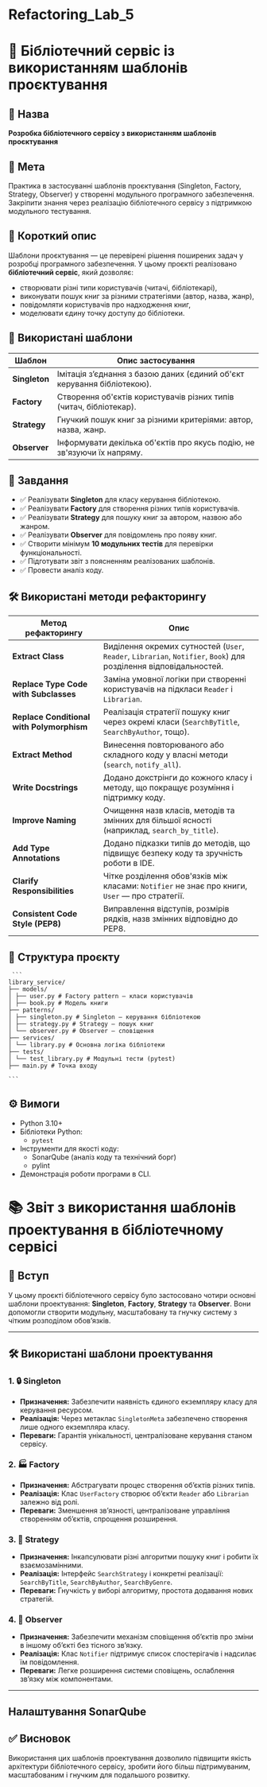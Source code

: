# Refactoring_Lab_5
# 📘 Бібліотечний сервіс із використанням шаблонів проєктування

## 🔹 Назва
**Розробка бібліотечного сервісу з використанням шаблонів проєктування**

## 🎯 Мета
Практика в застосуванні шаблонів проєктування (Singleton, Factory, Strategy, Observer) у створенні модульного програмного забезпечення. Закріпити знання через реалізацію бібліотечного сервісу з підтримкою модульного тестування.

## 🧠 Короткий опис
Шаблони проєктування — це перевірені рішення поширених задач у розробці програмного забезпечення. У цьому проєкті реалізовано **бібліотечний сервіс**, який дозволяє:

- створювати різні типи користувачів (читачі, бібліотекарі),
- виконувати пошук книг за різними стратегіями (автор, назва, жанр),
- повідомляти користувачів про надходження книг,
- моделювати єдину точку доступу до бібліотеки.

## 🧩 Використані шаблони

| Шаблон       | Опис застосування |
|--------------|-------------------|
| **Singleton** | Імітація з’єднання з базою даних (єдиний об'єкт керування бібліотекою). |
| **Factory**   | Створення об'єктів користувачів різних типів (читач, бібліотекар). |
| **Strategy**  | Гнучкий пошук книг за різними критеріями: автор, назва, жанр. |
| **Observer**  | Інформувати декілька об'єктів про якусь подію, не зв'язуючи їх напряму. |

## 🧪 Завдання

- ✅ Реалізувати **Singleton** для класу керування бібліотекою.
- ✅ Реалізувати **Factory** для створення різних типів користувачів.
- ✅ Реалізувати **Strategy** для пошуку книг за автором, назвою або жанром.
- ✅ Реалізувати **Observer** для повідомлень про появу книг.
- ✅ Створити мінімум **10 модульних тестів** для перевірки функціональності.
- ✅ Підготувати звіт з поясненням реалізованих шаблонів.
- ✅ Провести аналіз коду.

## 🛠 Використані методи рефакторингу

| Метод рефакторингу                          | Опис                                                                                             |
|--------------------------------------------|--------------------------------------------------------------------------------------------------|
| **Extract Class**                          | Виділення окремих сутностей (`User`, `Reader`, `Librarian`, `Notifier`, `Book`) для розділення відповідальностей. |
| **Replace Type Code with Subclasses**      | Заміна умовної логіки при створенні користувачів на підкласи `Reader` і `Librarian`.             |
| **Replace Conditional with Polymorphism**  | Реалізація стратегії пошуку книг через окремі класи (`SearchByTitle`, `SearchByAuthor`, тощо).  |                                         
| **Extract Method**                         | Винесення повторюваного або складного коду у власні методи (`search`, `notify_all`).            |
| **Write Docstrings**                       | Додано докстрінги до кожного класу і методу, що покращує розуміння і підтримку коду.             |
| **Improve Naming**                         | Очищення назв класів, методів та змінних для більшої ясності (наприклад, `search_by_title`).     |
| **Add Type Annotations**                   | Додано підказки типів до методів, що підвищує безпеку коду та зручність роботи в IDE.            |
| **Clarify Responsibilities**               | Чітке розділення обов'язків між класами: `Notifier` не знає про книги, `User` — про стратегії.   |
| **Consistent Code Style (PEP8)**           | Виправлення відступів, розмірів рядків, назв змінних відповідно до PEP8.                         |


## 📁 Структура проєкту
<pre lang="text"><code> ``` 
library_service/
├── models/
│ ├── user.py # Factory pattern — класи користувачів
│ ├── book.py # Модель книги
├── patterns/
│ ├── singleton.py # Singleton — керування бібліотекою
│ ├── strategy.py # Strategy — пошук книг
│ └── observer.py # Observer — сповіщення
├── services/
│ └── library.py # Основна логіка бібліотеки
├── tests/
│ └── test_library.py # Модульні тести (pytest)
├── main.py # Точка входу

``` </code></pre>
## ⚙️ Вимоги

- Python 3.10+
- Бібліотеки Python:
  - `pytest`
- Інструменти для якості коду:
  - SonarQube (аналіз коду та технічний борг)
  - pylint
- Демонстрація роботи програми в CLI.

# 📚 Звіт з використання шаблонів проектування в бібліотечному сервісі

## 🚀 Вступ
У цьому проєкті бібліотечного сервісу було застосовано чотири основні шаблони проектування: **Singleton**, **Factory**, **Strategy** та **Observer**. Вони допомогли створити модульну, масштабовану та гнучку систему з чітким розподілом обов’язків.

---

## 🛠️ Використані шаблони проектування

### 1. 🔒 Singleton
- **Призначення:** Забезпечити наявність єдиного екземпляру класу для керування ресурсом.
- **Реалізація:** Через метаклас `SingletonMeta` забезпечено створення лише одного екземпляра класу.
- **Переваги:** Гарантія унікальності, централізоване керування станом сервісу.

### 2. 🏭 Factory
- **Призначення:** Абстрагувати процес створення об’єктів різних типів.
- **Реалізація:** Клас `UserFactory` створює об’єкти `Reader` або `Librarian` залежно від ролі.
- **Переваги:** Зменшення зв’язності, централізоване управління створенням об’єктів, спрощення розширення.

### 3. 🎯 Strategy
- **Призначення:** Інкапсулювати різні алгоритми пошуку книг і робити їх взаємозамінними.
- **Реалізація:** Інтерфейс `SearchStrategy` і конкретні реалізації: `SearchByTitle`, `SearchByAuthor`, `SearchByGenre`.
- **Переваги:** Гнучкість у виборі алгоритму, простота додавання нових стратегій.

### 4. 👀 Observer
- **Призначення:** Забезпечити механізм сповіщення об’єктів про зміни в іншому об’єкті без тісного зв’язку.
- **Реалізація:** Клас `Notifier` підтримує список спостерігачів і надсилає їм повідомлення.
- **Переваги:** Легке розширення системи сповіщень, ослаблення зв’язку між компонентами.

---
## Налаштування SonarQube


## ✅ Висновок
Використання цих шаблонів проектування дозволило підвищити якість архітектури бібліотечного сервісу, зробити його більш підтримуваним, масштабованим і гнучким для подальшого розвитку.

